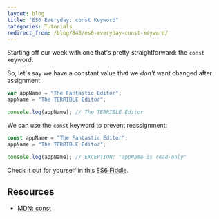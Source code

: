```yaml
---
layout: blog
title: "ES6 Everyday: const Keyword"
categories: Tutorials
redirect_from: /blog/843/es6-everyday-const-keyword/
---
```


Starting off our week with one that's pretty straightforward: the `const` keyword.

So, let's say we have a constant value that we _don't_ want changed after assignment:

```javascript
var appName = "The Fantastic Editor";
appName = "The TERRIBLE Editor";

console.log(appName); // The TERRIBLE Editor
```

We can use the `const` keyword to prevent reassignment:

```javascript
const appName = "The Fantastic Editor";
appName = "The TERRIBLE Editor";

console.log(appName); // EXCEPTION: "appName is read-only"
```

Check it out for yourself in this [ES6 Fiddle](http://www.es6fiddle.net/i7r6w5gi/).

## Resources

- [MDN: const](https://developer.mozilla.org/en-US/docs/Web/JavaScript/Reference/Statements/const)
